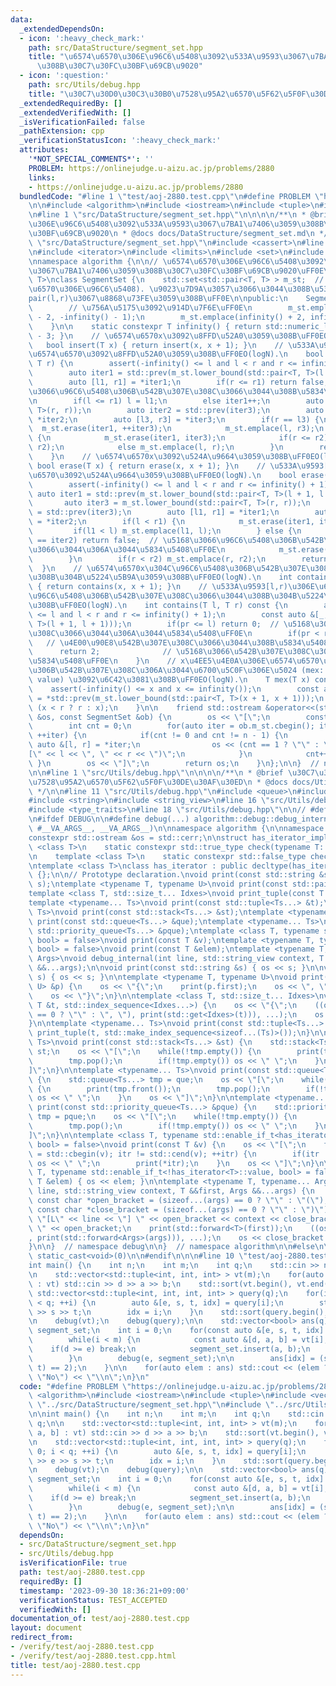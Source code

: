 ```yaml
---
data:
  _extendedDependsOn:
  - icon: ':heavy_check_mark:'
    path: src/DataStructure/segment_set.hpp
    title: "\u6574\u6570\u306E\u96C6\u5408\u3092\u533A\u9593\u3067\u7BA1\u7406\u3059\
      \u308B\u30C7\u30FC\u30BF\u69CB\u9020"
  - icon: ':question:'
    path: src/Utils/debug.hpp
    title: "\u30C7\u30D0\u30C3\u30B0\u7528\u95A2\u6570\u5F62\u5F0F\u30DE\u30AF\u30ED"
  _extendedRequiredBy: []
  _extendedVerifiedWith: []
  _isVerificationFailed: false
  _pathExtension: cpp
  _verificationStatusIcon: ':heavy_check_mark:'
  attributes:
    '*NOT_SPECIAL_COMMENTS*': ''
    PROBLEM: https://onlinejudge.u-aizu.ac.jp/problems/2880
    links:
    - https://onlinejudge.u-aizu.ac.jp/problems/2880
  bundledCode: "#line 1 \"test/aoj-2880.test.cpp\"\n#define PROBLEM \"https://onlinejudge.u-aizu.ac.jp/problems/2880\"\
    \n\n#include <algorithm>\n#include <iostream>\n#include <tuple>\n#include <vector>\n\
    \n#line 1 \"src/DataStructure/segment_set.hpp\"\n\n\n\n/**\n * @brief \u6574\u6570\
    \u306E\u96C6\u5408\u3092\u533A\u9593\u3067\u7BA1\u7406\u3059\u308B\u30C7\u30FC\
    \u30BF\u69CB\u9020\n * @docs docs/DataStructure/segment_set.md\n */\n\n#line 10\
    \ \"src/DataStructure/segment_set.hpp\"\n#include <cassert>\n#line 12 \"src/DataStructure/segment_set.hpp\"\
    \n#include <iterator>\n#include <limits>\n#include <set>\n#include <utility>\n\
    \nnamespace algorithm {\n\n// \u6574\u6570\u306E\u96C6\u5408\u3092\u533A\u9593\
    \u3067\u7BA1\u7406\u3059\u308B\u30C7\u30FC\u30BF\u69CB\u9020\uFF0E\ntemplate <typename\
    \ T>\nclass SegmentSet {\n    std::set<std::pair<T, T> > m_st;  // m_st:=(\u6574\
    \u6570\u306E\u96C6\u5408). \u9023\u7D9A\u3057\u3066\u3044\u308B\u533A\u9593[l,r)\u3092\
    pair(l,r)\u3067\u8868\u73FE\u3059\u308B\uFF0E\n\npublic:\n    SegmentSet() {\n\
    \        // \u756A\u5175\u3092\u914D\u7F6E\uFF0E\n        m_st.emplace(-infinity()\
    \ - 2, -infinity() - 1);\n        m_st.emplace(infinity() + 2, infinity() + 3);\n\
    \    }\n\n    static constexpr T infinity() { return std::numeric_limits<T>::max()\
    \ - 3; }\n    // \u6574\u6570x\u3092\u8FFD\u52A0\u3059\u308B\uFF0EO(logN).\n \
    \   bool insert(T x) { return insert(x, x + 1); }\n    // \u533A\u9593[l,r)\u306E\
    \u6574\u6570\u3092\u8FFD\u52A0\u3059\u308B\uFF0EO(logN).\n    bool insert(T l,\
    \ T r) {\n        assert(-infinity() <= l and l < r and r <= infinity() + 1);\n\
    \        auto iter1 = std::prev(m_st.lower_bound(std::pair<T, T>(l + 1, l + 1)));\n\
    \        auto [l1, r1] = *iter1;\n        if(r <= r1) return false;  // \u5168\
    \u3066\u96C6\u5408\u306B\u542B\u307E\u308C\u3066\u3044\u308B\u5834\u5408\uFF0E\
    \n        if(l <= r1) l = l1;\n        else iter1++;\n        auto iter3 = m_st.lower_bound(std::pair<T,\
    \ T>(r, r));\n        auto iter2 = std::prev(iter3);\n        auto [l2, r2] =\
    \ *iter2;\n        auto [l3, r3] = *iter3;\n        if(r == l3) {\n          \
    \  m_st.erase(iter1, ++iter3);\n            m_st.emplace(l, r3);\n        } else\
    \ {\n            m_st.erase(iter1, iter3);\n            if(r <= r2) m_st.emplace(l,\
    \ r2);\n            else m_st.emplace(l, r);\n        }\n        return true;\n\
    \    }\n    // \u6574\u6570x\u3092\u524A\u9664\u3059\u308B\uFF0EO(logN).\n   \
    \ bool erase(T x) { return erase(x, x + 1); }\n    // \u533A\u9593[l,r)\u306E\u6574\
    \u6570\u3092\u524A\u9664\u3059\u308B\uFF0EO(logN).\n    bool erase(T l, T r) {\n\
    \        assert(-infinity() <= l and l < r and r <= infinity() + 1);\n       \
    \ auto iter1 = std::prev(m_st.lower_bound(std::pair<T, T>(l + 1, l + 1)));\n \
    \       auto iter3 = m_st.lower_bound(std::pair<T, T>(r, r));\n        auto iter2\
    \ = std::prev(iter3);\n        auto [l1, r1] = *iter1;\n        auto [l2, r2]\
    \ = *iter2;\n        if(l < r1) {\n            m_st.erase(iter1, iter3);\n   \
    \         if(l1 < l) m_st.emplace(l1, l);\n        } else {\n            if(iter1\
    \ == iter2) return false;  // \u5168\u3066\u96C6\u5408\u306B\u542B\u307E\u308C\
    \u3066\u3044\u306A\u3044\u5834\u5408\uFF0E\n            m_st.erase(++iter1, iter3);\n\
    \        }\n        if(r < r2) m_st.emplace(r, r2);\n        return true;\n  \
    \  }\n    // \u6574\u6570x\u304C\u96C6\u5408\u306B\u542B\u307E\u308C\u3066\u3044\
    \u308B\u304B\u5224\u5B9A\u3059\u308B\uFF0EO(logN).\n    int contains(T x) const\
    \ { return contains(x, x + 1); }\n    // \u533A\u9593[l,r)\u306E\u6574\u6570\u304C\
    \u96C6\u5408\u306B\u542B\u307E\u308C\u3066\u3044\u308B\u304B\u5224\u5B9A\u3059\
    \u308B\uFF0EO(logN).\n    int contains(T l, T r) const {\n        assert(-infinity()\
    \ <= l and l < r and r <= infinity() + 1);\n        const auto &[_, pr] = *std::prev(m_st.lower_bound(std::pair<T,\
    \ T>(l + 1, l + 1)));\n        if(pr <= l) return 0;  // \u5168\u3066\u542B\u307E\
    \u308C\u3066\u3044\u306A\u3044\u5834\u5408\uFF0E\n        if(pr < r) return 1;\
    \   // \u4E00\u90E8\u542B\u307E\u308C\u3066\u3044\u308B\u5834\u5408\uFF0E\n  \
    \      return 2;              // \u5168\u3066\u542B\u307E\u308C\u3066\u3044\u308B\
    \u5834\u5408\uFF0E\n    }\n    // x\u4EE5\u4E0A\u306E\u6574\u6570\u3067\u96C6\u5408\
    \u306B\u542B\u307E\u308C\u306A\u3044\u6700\u5C0F\u306E\u5024 (mex: Minimum EXcluded\
    \ value) \u3092\u6C42\u3081\u308B\uFF0EO(logN).\n    T mex(T x) const {\n    \
    \    assert(-infinity() <= x and x <= infinity());\n        const auto &[_, r]\
    \ = *std::prev(m_st.lower_bound(std::pair<T, T>(x + 1, x + 1)));\n        return\
    \ (x < r ? r : x);\n    }\n\n    friend std::ostream &operator<<(std::ostream\
    \ &os, const SegmentSet &ob) {\n        os << \"[\";\n        const int n = ob.m_st.size();\n\
    \        int cnt = 0;\n        for(auto iter = ob.m_st.cbegin(); iter != ob.m_st.cend();\
    \ ++iter) {\n            if(cnt != 0 and cnt != n - 1) {\n                const\
    \ auto &[l, r] = *iter;\n                os << (cnt == 1 ? \"\" : \" \") << \"\
    [\" << l << \", \" << r << \")\";\n            }\n            cnt++;\n       \
    \ }\n        os << \"]\";\n        return os;\n    }\n};\n\n}  // namespace algorithm\n\
    \n\n#line 1 \"src/Utils/debug.hpp\"\n\n\n\n/**\n * @brief \u30C7\u30D0\u30C3\u30B0\
    \u7528\u95A2\u6570\u5F62\u5F0F\u30DE\u30AF\u30ED\n * @docs docs/Utils/debug.md\n\
    \ */\n\n#line 11 \"src/Utils/debug.hpp\"\n#include <queue>\n#include <stack>\n\
    #include <string>\n#include <string_view>\n#line 16 \"src/Utils/debug.hpp\"\n\
    #include <type_traits>\n#line 18 \"src/Utils/debug.hpp\"\n\n// #define DEBUG\n\
    \n#ifdef DEBUG\n\n#define debug(...) algorithm::debug::debug_internal(__LINE__,\
    \ #__VA_ARGS__, __VA_ARGS__)\n\nnamespace algorithm {\n\nnamespace debug {\n\n\
    constexpr std::ostream &os = std::cerr;\n\nstruct has_iterator_impl {\n    template\
    \ <class T>\n    static constexpr std::true_type check(typename T::iterator *);\n\
    \n    template <class T>\n    static constexpr std::false_type check(...);\n};\n\
    \ntemplate <class T>\nclass has_iterator : public decltype(has_iterator_impl::check<T>(nullptr))\
    \ {};\n\n// Prototype declaration.\nvoid print(const std::string &s);\nvoid print(std::string_view\
    \ s);\ntemplate <typename T, typename U>\nvoid print(const std::pair<T, U> &p);\n\
    template <class T, std::size_t... Idxes>\nvoid print_tuple(const T &t, std::index_sequence<Idxes...>);\n\
    template <typename... Ts>\nvoid print(const std::tuple<Ts...> &t);\ntemplate <typename...\
    \ Ts>\nvoid print(const std::stack<Ts...> &st);\ntemplate <typename... Ts>\nvoid\
    \ print(const std::queue<Ts...> &que);\ntemplate <typename... Ts>\nvoid print(const\
    \ std::priority_queue<Ts...> &pque);\ntemplate <class T, typename std::enable_if_t<has_iterator<T>::value,\
    \ bool> = false>\nvoid print(const T &v);\ntemplate <typename T, typename std::enable_if_t<!has_iterator<T>::value,\
    \ bool> = false>\nvoid print(const T &elem);\ntemplate <typename T, typename...\
    \ Args>\nvoid debug_internal(int line, std::string_view context, T &&first, Args\
    \ &&...args);\n\nvoid print(const std::string &s) { os << s; }\n\nvoid print(std::string_view\
    \ s) { os << s; }\n\ntemplate <typename T, typename U>\nvoid print(const std::pair<T,\
    \ U> &p) {\n    os << \"{\";\n    print(p.first);\n    os << \", \";\n    print(p.second);\n\
    \    os << \"}\";\n}\n\ntemplate <class T, std::size_t... Idxes>\nvoid print_tuple(const\
    \ T &t, std::index_sequence<Idxes...>) {\n    os << \"{\";\n    ((os << (Idxes\
    \ == 0 ? \"\" : \", \"), print(std::get<Idxes>(t))), ...);\n    os << \"}\";\n\
    }\n\ntemplate <typename... Ts>\nvoid print(const std::tuple<Ts...> &t) {\n   \
    \ print_tuple(t, std::make_index_sequence<sizeof...(Ts)>());\n}\n\ntemplate <typename...\
    \ Ts>\nvoid print(const std::stack<Ts...> &st) {\n    std::stack<Ts...> tmp =\
    \ st;\n    os << \"[\";\n    while(!tmp.empty()) {\n        print(tmp.top());\n\
    \        tmp.pop();\n        if(!tmp.empty()) os << \" \";\n    }\n    os << \"\
    ]\";\n}\n\ntemplate <typename... Ts>\nvoid print(const std::queue<Ts...> &que)\
    \ {\n    std::queue<Ts...> tmp = que;\n    os << \"[\";\n    while(!tmp.empty())\
    \ {\n        print(tmp.front());\n        tmp.pop();\n        if(!tmp.empty())\
    \ os << \" \";\n    }\n    os << \"]\";\n}\n\ntemplate <typename... Ts>\nvoid\
    \ print(const std::priority_queue<Ts...> &pque) {\n    std::priority_queue<Ts...>\
    \ tmp = pque;\n    os << \"[\";\n    while(!tmp.empty()) {\n        print(tmp.top());\n\
    \        tmp.pop();\n        if(!tmp.empty()) os << \" \";\n    }\n    os << \"\
    ]\";\n}\n\ntemplate <class T, typename std::enable_if_t<has_iterator<T>::value,\
    \ bool> = false>\nvoid print(const T &v) {\n    os << \"[\";\n    for(auto itr\
    \ = std::cbegin(v); itr != std::cend(v); ++itr) {\n        if(itr != std::cbegin(v))\
    \ os << \" \";\n        print(*itr);\n    }\n    os << \"]\";\n}\n\ntemplate <typename\
    \ T, typename std::enable_if_t<!has_iterator<T>::value, bool> = false>\nvoid print(const\
    \ T &elem) { os << elem; }\n\ntemplate <typename T, typename... Args>\nvoid debug_internal(int\
    \ line, std::string_view context, T &&first, Args &&...args) {\n    constexpr\
    \ const char *open_bracket = (sizeof...(args) == 0 ? \"\" : \"(\");\n    constexpr\
    \ const char *close_bracket = (sizeof...(args) == 0 ? \"\" : \")\");\n    os <<\
    \ \"[L\" << line << \"] \" << open_bracket << context << close_bracket << \":\
    \ \" << open_bracket;\n    print(std::forward<T>(first));\n    ((os << \", \"\
    , print(std::forward<Args>(args))), ...);\n    os << close_bracket << std::endl;\n\
    }\n\n}  // namespace debug\n\n}  // namespace algorithm\n\n#else\n\n#define debug(...)\
    \ static_cast<void>(0)\n\n#endif\n\n\n#line 10 \"test/aoj-2880.test.cpp\"\n\n\
    int main() {\n    int n;\n    int m;\n    int q;\n    std::cin >> n >> m >> q;\n\
    \n    std::vector<std::tuple<int, int, int> > vt(m);\n    for(auto &[d, a, b]\
    \ : vt) std::cin >> d >> a >> b;\n    std::sort(vt.begin(), vt.end());\n\n   \
    \ std::vector<std::tuple<int, int, int, int> > query(q);\n    for(int i = 0; i\
    \ < q; ++i) {\n        auto &[e, s, t, idx] = query[i];\n        std::cin >> e\
    \ >> s >> t;\n        idx = i;\n    }\n    std::sort(query.begin(), query.end());\n\
    \n    debug(vt);\n    debug(query);\n\n    std::vector<bool> ans(q);\n    algorithm::SegmentSet<int>\
    \ segment_set;\n    int i = 0;\n    for(const auto &[e, s, t, idx] : query) {\n\
    \        while(i < m) {\n            const auto &[d, a, b] = vt[i];\n        \
    \    if(d >= e) break;\n            segment_set.insert(a, b);\n            i++;\n\
    \        }\n        debug(e, segment_set);\n\n        ans[idx] = (s >= t or segment_set.contains(s,\
    \ t) == 2);\n    }\n\n    for(auto elem : ans) std::cout << (elem ? \"Yes\" :\
    \ \"No\") << \"\\n\";\n}\n"
  code: "#define PROBLEM \"https://onlinejudge.u-aizu.ac.jp/problems/2880\"\n\n#include\
    \ <algorithm>\n#include <iostream>\n#include <tuple>\n#include <vector>\n\n#include\
    \ \"../src/DataStructure/segment_set.hpp\"\n#include \"../src/Utils/debug.hpp\"\
    \n\nint main() {\n    int n;\n    int m;\n    int q;\n    std::cin >> n >> m >>\
    \ q;\n\n    std::vector<std::tuple<int, int, int> > vt(m);\n    for(auto &[d,\
    \ a, b] : vt) std::cin >> d >> a >> b;\n    std::sort(vt.begin(), vt.end());\n\
    \n    std::vector<std::tuple<int, int, int, int> > query(q);\n    for(int i =\
    \ 0; i < q; ++i) {\n        auto &[e, s, t, idx] = query[i];\n        std::cin\
    \ >> e >> s >> t;\n        idx = i;\n    }\n    std::sort(query.begin(), query.end());\n\
    \n    debug(vt);\n    debug(query);\n\n    std::vector<bool> ans(q);\n    algorithm::SegmentSet<int>\
    \ segment_set;\n    int i = 0;\n    for(const auto &[e, s, t, idx] : query) {\n\
    \        while(i < m) {\n            const auto &[d, a, b] = vt[i];\n        \
    \    if(d >= e) break;\n            segment_set.insert(a, b);\n            i++;\n\
    \        }\n        debug(e, segment_set);\n\n        ans[idx] = (s >= t or segment_set.contains(s,\
    \ t) == 2);\n    }\n\n    for(auto elem : ans) std::cout << (elem ? \"Yes\" :\
    \ \"No\") << \"\\n\";\n}\n"
  dependsOn:
  - src/DataStructure/segment_set.hpp
  - src/Utils/debug.hpp
  isVerificationFile: true
  path: test/aoj-2880.test.cpp
  requiredBy: []
  timestamp: '2023-09-30 18:36:21+09:00'
  verificationStatus: TEST_ACCEPTED
  verifiedWith: []
documentation_of: test/aoj-2880.test.cpp
layout: document
redirect_from:
- /verify/test/aoj-2880.test.cpp
- /verify/test/aoj-2880.test.cpp.html
title: test/aoj-2880.test.cpp
---
```


